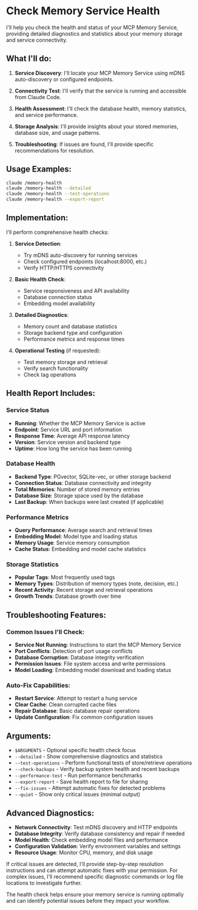 # Check Memory Service Health

I'll help you check the health and status of your MCP Memory Service, providing detailed diagnostics and statistics about your memory storage and service connectivity.

## What I'll do:

1. **Service Discovery**: I'll locate your MCP Memory Service using mDNS auto-discovery or configured endpoints.

2. **Connectivity Test**: I'll verify that the service is running and accessible from Claude Code.

3. **Health Assessment**: I'll check the database health, memory statistics, and service performance.

4. **Storage Analysis**: I'll provide insights about your stored memories, database size, and usage patterns.

5. **Troubleshooting**: If issues are found, I'll provide specific recommendations for resolution.

## Usage Examples:

```bash
claude /memory-health
claude /memory-health --detailed
claude /memory-health --test-operations
claude /memory-health --export-report
```

## Implementation:

I'll perform comprehensive health checks:

1. **Service Detection**: 
   - Try mDNS auto-discovery for running services
   - Check configured endpoints (localhost:8000, etc.)
   - Verify HTTP/HTTPS connectivity

2. **Basic Health Check**:
   - Service responsiveness and API availability
   - Database connection status
   - Embedding model availability

3. **Detailed Diagnostics**:
   - Memory count and database statistics
   - Storage backend type and configuration
   - Performance metrics and response times

4. **Operational Testing** (if requested):
   - Test memory storage and retrieval
   - Verify search functionality
   - Check tag operations

## Health Report Includes:

### Service Status
- **Running**: Whether the MCP Memory Service is active
- **Endpoint**: Service URL and port information
- **Response Time**: Average API response latency
- **Version**: Service version and backend type
- **Uptime**: How long the service has been running

### Database Health
- **Backend Type**: PGvector, SQLite-vec, or other storage backend
- **Connection Status**: Database connectivity and integrity
- **Total Memories**: Number of stored memory entries
- **Database Size**: Storage space used by the database
- **Last Backup**: When backups were last created (if applicable)

### Performance Metrics
- **Query Performance**: Average search and retrieval times
- **Embedding Model**: Model type and loading status
- **Memory Usage**: Service memory consumption
- **Cache Status**: Embedding and model cache statistics

### Storage Statistics
- **Popular Tags**: Most frequently used tags
- **Memory Types**: Distribution of memory types (note, decision, etc.)
- **Recent Activity**: Recent storage and retrieval operations
- **Growth Trends**: Database growth over time

## Troubleshooting Features:

### Common Issues I'll Check:
- **Service Not Running**: Instructions to start the MCP Memory Service
- **Port Conflicts**: Detection of port usage conflicts
- **Database Corruption**: Database integrity verification
- **Permission Issues**: File system access and write permissions
- **Model Loading**: Embedding model download and loading status

### Auto-Fix Capabilities:
- **Restart Service**: Attempt to restart a hung service
- **Clear Cache**: Clean corrupted cache files
- **Repair Database**: Basic database repair operations
- **Update Configuration**: Fix common configuration issues

## Arguments:

- `$ARGUMENTS` - Optional specific health check focus
- `--detailed` - Show comprehensive diagnostics and statistics  
- `--test-operations` - Perform functional tests of store/retrieve operations
- `--check-backups` - Verify backup system health and recent backups
- `--performance-test` - Run performance benchmarks
- `--export-report` - Save health report to file for sharing
- `--fix-issues` - Attempt automatic fixes for detected problems
- `--quiet` - Show only critical issues (minimal output)

## Advanced Diagnostics:

- **Network Connectivity**: Test mDNS discovery and HTTP endpoints
- **Database Integrity**: Verify database consistency and repair if needed
- **Model Health**: Check embedding model files and performance
- **Configuration Validation**: Verify environment variables and settings
- **Resource Usage**: Monitor CPU, memory, and disk usage

If critical issues are detected, I'll provide step-by-step resolution instructions and can attempt automatic fixes with your permission. For complex issues, I'll recommend specific diagnostic commands or log file locations to investigate further.

The health check helps ensure your memory service is running optimally and can identify potential issues before they impact your workflow.